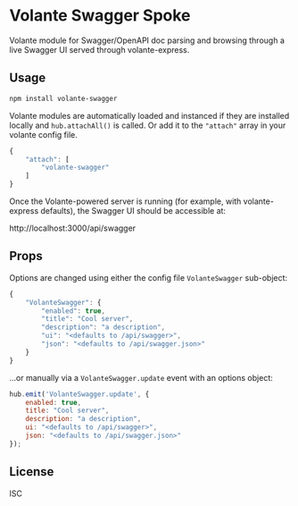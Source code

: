 # Volante Swagger Spoke

Volante module for Swagger/OpenAPI doc parsing and browsing through a live Swagger UI served through volante-express.

## Usage

```bash
npm install volante-swagger
```

Volante modules are automatically loaded and instanced if they are installed locally and `hub.attachAll()` is called. Or add it to the `"attach"` array in your volante config file.

```js
{
	"attach": [
		"volante-swagger"
	]
}
```

Once the Volante-powered server is running (for example, with volante-express defaults), the Swagger UI should be accessible at:

http://localhost:3000/api/swagger

## Props

Options are changed using either the config file `VolanteSwagger` sub-object:

```js
{
	"VolanteSwagger": {
		"enabled": true,
		"title": "Cool server",
		"description": "a description",
		"ui": "<defaults to /api/swagger>",
		"json": "<defaults to /api/swagger.json>"
	}
}
```

...or manually via a `VolanteSwagger.update` event with an options object:

```js
hub.emit('VolanteSwagger.update', {
	enabled: true,
	title: "Cool server",
	description: "a description",
	ui: "<defaults to /api/swagger>",
	json: "<defaults to /api/swagger.json>"
});
```

## License

ISC